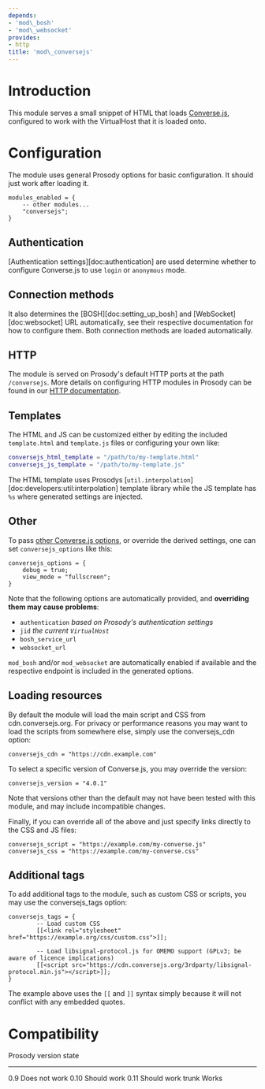 ```yaml
---
depends:
- 'mod\_bosh'
- 'mod\_websocket'
provides:
- http
title: 'mod\_conversejs'
---
```


Introduction
============

This module serves a small snippet of HTML that loads
[Converse.js](https://conversejs.org/), configured to work with the
VirtualHost that it is loaded onto.

Configuration
=============

The module uses general Prosody options for basic configuration. It
should just work after loading it.

``` {.lua}
modules_enabled = {
    -- other modules...
    "conversejs";
}
```

Authentication
--------------

[Authentication settings][doc:authentication] are used determine
whether to configure Converse.js to use `login` or `anonymous` mode.

Connection methods
------------------

It also determines the [BOSH][doc:setting_up_bosh] and
[WebSocket][doc:websocket] URL automatically, see their respective
documentation for how to configure them. Both connection methods are
loaded automatically.

HTTP
----

The module is served on Prosody's default HTTP ports at the path
`/conversejs`. More details on configuring HTTP modules in Prosody can
be found in our [HTTP documentation](http://prosody.im/doc/http).

## Templates

The HTML and JS can be customized either by editing the included
`template.html` and `template.js` files or configuring your own like:

```lua
conversejs_html_template = "/path/to/my-template.html"
conversejs_js_template = "/path/to/my-template.js"
```

The HTML template uses Prosodys
[`util.interpolation`][doc:developers:util:interpolation] template 
library while the JS template has `%s` where generated settings are 
injected.

Other
-----

To pass [other Converse.js
options](https://conversejs.org/docs/html/configuration.html), or
override the derived settings, one can set `conversejs_options` like
this:

``` {.lua}
conversejs_options = {
    debug = true;
    view_mode = "fullscreen";
}
```

Note that the following options are automatically provided, and
**overriding them may cause problems**:

-   `authentication` *based on Prosody's authentication settings*
-   `jid` *the current `VirtualHost`*
-   `bosh_service_url`
-   `websocket_url`

`mod_bosh` and/or `mod_websocket` are automatically enabled if available
and the respective endpoint is included in the generated options.

Loading resources
-----------------

By default the module will load the main script and CSS from cdn.conversejs.org. For privacy or performance
reasons you may want to load the scripts from somewhere else, simply use the conversejs_cdn option:

``` {.lua}
conversejs_cdn = "https://cdn.example.com"
```

To select a specific version of Converse.js, you may override the version:

``` {.lua}
conversejs_version = "4.0.1"
```

Note that versions other than the default may not have been tested with this module, and may include incompatible changes.

Finally, if you can override all of the above and just specify links directly to the CSS and JS files:

``` {.lua}
conversejs_script = "https://example.com/my-converse.js"
conversejs_css = "https://example.com/my-converse.css"
```

Additional tags
---------------

To add additional tags to the module, such as custom CSS or scripts, you may use the conversejs_tags option:

``` {.lua}
conversejs_tags = {
        -- Load custom CSS
        [[<link rel="stylesheet" href="https://example.org/css/custom.css">]];

        -- Load libsignal-protocol.js for OMEMO support (GPLv3; be aware of licence implications)
        [[<script src="https://cdn.conversejs.org/3rdparty/libsignal-protocol.min.js"></script>]];
}
```

The example above uses the `[[` and `]]` syntax simply because it will not conflict with any embedded quotes.

Compatibility
=============

  Prosody version   state
  ----------------- ---------------
  0.9               Does not work
  0.10              Should work
  0.11              Should work
  trunk             Works
